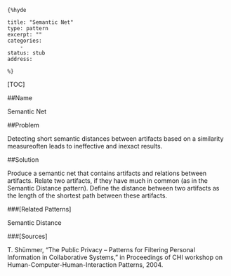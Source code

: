     {%hyde

    title: "Semantic Net"
    type: pattern
    excerpt: ""
    categories:
        - 
    status: stub
    address:

    %}

[TOC]


##Name
<!--Primary name the pattern is known by.-->

Semantic Net

<!--###[Also Known As]-->
<!-- All other names the pattern is known by.-->



<!--##Summary-->
<!-- One short paragraph summarising the pattern.-->



<!--##Context-->
<!-- The situations in which the pattern may apply.-->



##Problem
<!-- The problem a pattern addresses, including a list of forces describing why a problem might be difficult to solve.-->

Detecting short semantic distances between artifacts based on a similarity measureoften leads to ineffective and inexact results.

##Solution
<!-- A concise description of how the pattern addresses the problem.-->

Produce a semantic net that contains artifacts and relations between artifacts. Relate two artifacts, if they have much in common (as in the Semantic Distance pattern). Define the distance between two artifacts as the length of the shortest path between these artifacts.

<!--###[Structure]-->
<!--A detailed specification of the structural aspects of the pattern. A class diagram if applicable.-->



<!--###[Implementation]-->
<!--Guidelines for implementing the pattern; code fragments; suggested PETS; policy fragments.-->



<!--##Consequences-->
<!--The advantages (benefits) and disadvantages (liabilities) of applying the pattern.-->



<!--###[Constraints]-->
<!-- limitations as a consequence of applying the pattern.-->



<!--##Examples-->
<!--Motivational example to see how the pattern is applied.-->



<!--###[Known Uses]-->
<!-- Pointers to various applications of the pattern.-->



<!--##See Also-->
<!-- Any pointers to relevant information, not contained in the subfields below.-->



###[Related Patterns]
<!-- Supporting and conflicting patterns-->

Semantic Distance

###[Sources]
<!-- References to the original source of the pattern.-->

T. Shümmer, “The Public Privacy – Patterns for Filtering Personal Information in Collaborative Systems,” in Proceedings of CHI workshop on Human-Computer-Human-Interaction Patterns, 2004.

<!--##General Comments-->
<!-- Separate discussion on the pattern.-->



<!--##Categories-->
<!-- Placeholder for future agreed upon categories as per collaboration's evaluation.-->

<!--##Tags-->
<!-- User definable descriptors for additional correlation.-->




